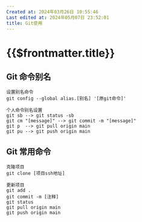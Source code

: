 ```yaml
---
Created at: 2024年03月26日 10:55:46
Last edited at: 2024年05月07日 23:52:01
title: Git使用
---
```

# {{$frontmatter.title}}

 

## Git 命令别名
```sh:line-numbers {2}
设置别名命令
git config --global alias.[别名] '[原git命令]'

个人命令别名设置
git sb --> git status -sb
git cm "[message]" --> git commit -m "[message]"
git p  --> git pull origin main
git pu --> git push origin main
```
## Git 常用命令
```sh:line-numbers
克隆项目
git clone [项目ssh地址]

更新项目
git add .
git commit -m [注释]
git status
git pull origin main
git push origin main
```